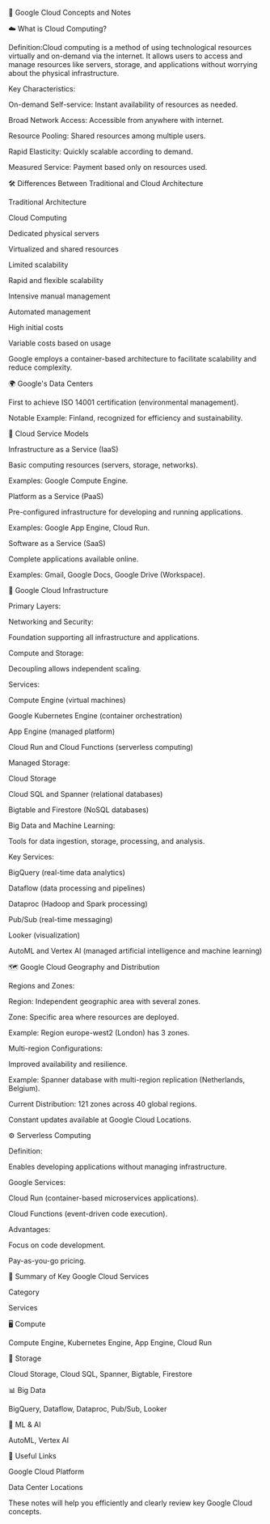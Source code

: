 📝 Google Cloud Concepts and Notes

☁️ What is Cloud Computing?

Definition:Cloud computing is a method of using technological resources virtually and on-demand via the internet. It allows users to access and manage resources like servers, storage, and applications without worrying about the physical infrastructure.

Key Characteristics:

On-demand Self-service: Instant availability of resources as needed.

Broad Network Access: Accessible from anywhere with internet.

Resource Pooling: Shared resources among multiple users.

Rapid Elasticity: Quickly scalable according to demand.

Measured Service: Payment based only on resources used.

🛠️ Differences Between Traditional and Cloud Architecture

Traditional Architecture

Cloud Computing

Dedicated physical servers

Virtualized and shared resources

Limited scalability

Rapid and flexible scalability

Intensive manual management

Automated management

High initial costs

Variable costs based on usage

Google employs a container-based architecture to facilitate scalability and reduce complexity.

🌍 Google's Data Centers

First to achieve ISO 14001 certification (environmental management).

Notable Example: Finland, recognized for efficiency and sustainability.

🔧 Cloud Service Models

Infrastructure as a Service (IaaS)

Basic computing resources (servers, storage, networks).

Examples: Google Compute Engine.

Platform as a Service (PaaS)

Pre-configured infrastructure for developing and running applications.

Examples: Google App Engine, Cloud Run.

Software as a Service (SaaS)

Complete applications available online.

Examples: Gmail, Google Docs, Google Drive (Workspace).

📐 Google Cloud Infrastructure

Primary Layers:

Networking and Security:

Foundation supporting all infrastructure and applications.

Compute and Storage:

Decoupling allows independent scaling.

Services:

Compute Engine (virtual machines)

Google Kubernetes Engine (container orchestration)

App Engine (managed platform)

Cloud Run and Cloud Functions (serverless computing)

Managed Storage:

Cloud Storage

Cloud SQL and Spanner (relational databases)

Bigtable and Firestore (NoSQL databases)

Big Data and Machine Learning:

Tools for data ingestion, storage, processing, and analysis.

Key Services:

BigQuery (real-time data analytics)

Dataflow (data processing and pipelines)

Dataproc (Hadoop and Spark processing)

Pub/Sub (real-time messaging)

Looker (visualization)

AutoML and Vertex AI (managed artificial intelligence and machine learning)

🗺️ Google Cloud Geography and Distribution

Regions and Zones:

Region: Independent geographic area with several zones.

Zone: Specific area where resources are deployed.

Example: Region europe-west2 (London) has 3 zones.

Multi-region Configurations:

Improved availability and resilience.

Example: Spanner database with multi-region replication (Netherlands, Belgium).

Current Distribution: 121 zones across 40 global regions.

Constant updates available at Google Cloud Locations.

⚙️ Serverless Computing

Definition:

Enables developing applications without managing infrastructure.

Google Services:

Cloud Run (container-based microservices applications).

Cloud Functions (event-driven code execution).

Advantages:

Focus on code development.

Pay-as-you-go pricing.

📌 Summary of Key Google Cloud Services

Category

Services

🖥️ Compute

Compute Engine, Kubernetes Engine, App Engine, Cloud Run

💾 Storage

Cloud Storage, Cloud SQL, Spanner, Bigtable, Firestore

📊 Big Data

BigQuery, Dataflow, Dataproc, Pub/Sub, Looker

🤖 ML & AI

AutoML, Vertex AI

🔗 Useful Links

Google Cloud Platform

Data Center Locations

These notes will help you efficiently and clearly review key Google Cloud concepts.

